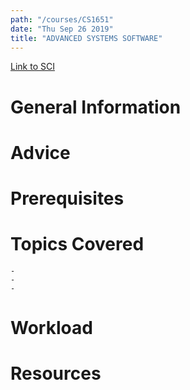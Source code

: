 ```yaml
---
path: "/courses/CS1651"
date: "Thu Sep 26 2019"
title: "ADVANCED SYSTEMS SOFTWARE"
---
```

[Link to SCI]("http://courses.sci.pitt.edu/courses/courses/view/CS-1651")

# General Information

# Advice


# Prerequisites
<!-- PREREQ_REPLACEMENT (Do not remove) -->

<!-- END PREREQ_REPLACEMENT (Do not remove) -->
# Topics Covered
	- 
	-
	-
# Workload

<!-- TESTIMONIALS
# Testimonials
This gets replaced with Gatsby, its
data comes from Google Sheets for easier
editing!
-->

# Resources
